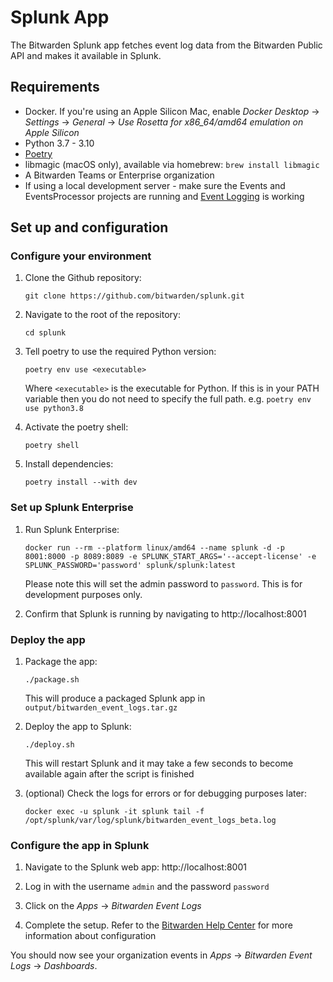 # Splunk App

The Bitwarden Splunk app fetches event log data from the Bitwarden Public API and makes it available
in Splunk.

## Requirements

- Docker. If you're using an Apple Silicon Mac, enable _Docker Desktop_ -> _Settings_ -> _General_
  -> _Use Rosetta for x86_64/amd64 emulation on Apple Silicon_
- Python 3.7 - 3.10
- [Poetry][poetry]
- libmagic (macOS only), available via homebrew: `brew install libmagic`
- A Bitwarden Teams or Enterprise organization
- If using a local development server - make sure the Events and EventsProcessor projects are
  running and [Event Logging](../server/events.md) is working

## Set up and configuration

### Configure your environment

1. Clone the Github repository:

   ```
   git clone https://github.com/bitwarden/splunk.git
   ```

2. Navigate to the root of the repository:

   ```
   cd splunk
   ```

3. Tell poetry to use the required Python version:

   ```
   poetry env use <executable>
   ```

   Where `<executable>` is the executable for Python. If this is in your PATH variable then you do
   not need to specify the full path. e.g. `poetry env use python3.8`

4. Activate the poetry shell:

   ```
   poetry shell
   ```

5. Install dependencies:

   ```
   poetry install --with dev
   ```

### Set up Splunk Enterprise

1. Run Splunk Enterprise:

   ```
   docker run --rm --platform linux/amd64 --name splunk -d -p 8001:8000 -p 8089:8089 -e SPLUNK_START_ARGS='--accept-license' -e SPLUNK_PASSWORD='password' splunk/splunk:latest
   ```

   Please note this will set the admin password to `password`. This is for development purposes
   only.

2. Confirm that Splunk is running by navigating to http://localhost:8001

### Deploy the app

1. Package the app:

   ```
   ./package.sh
   ```

   This will produce a packaged Splunk app in `output/bitwarden_event_logs.tar.gz`

2. Deploy the app to Splunk:

   ```
   ./deploy.sh
   ```

   This will restart Splunk and it may take a few seconds to become available again after the script
   is finished

3. (optional) Check the logs for errors or for debugging purposes later:
   ```
   docker exec -u splunk -it splunk tail -f /opt/splunk/var/log/splunk/bitwarden_event_logs_beta.log
   ```

### Configure the app in Splunk

1. Navigate to the Splunk web app: http://localhost:8001

2. Log in with the username `admin` and the password `password`

3. Click on the _Apps_ -> _Bitwarden Event Logs_

4. Complete the setup. Refer to the [Bitwarden Help Center][Bitwarden Splunk SIEM] for more
   information about configuration

You should now see your organization events in _Apps_ -> _Bitwarden Event Logs_ -> _Dashboards_.

[Bitwarden Splunk SIEM]: https://bitwarden.com/help/splunk-siem/
[poetry]: https://python-poetry.org/docs/#installation
